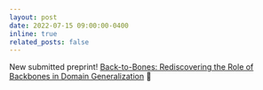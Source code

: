 ```yaml
---
layout: post
date: 2022-07-15 09:00:00-0400
inline: true
related_posts: false
---
```


New submitted preprint! [Back-to-Bones: Rediscovering the Role of Backbones in Domain Generalization](https://arxiv.org/pdf/2209.01121.pdf) 🤯
